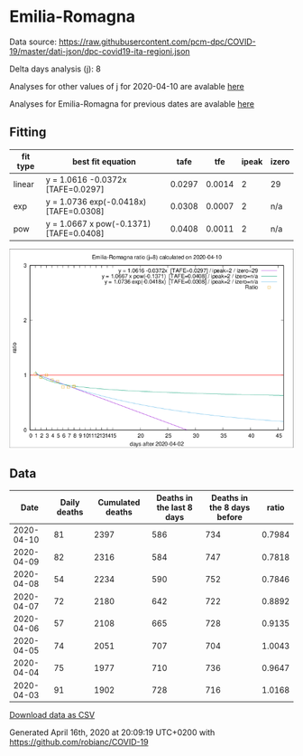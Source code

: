 # Emilia-Romagna

Data source: https://raw.githubusercontent.com/pcm-dpc/COVID-19/master/dati-json/dpc-covid19-ita-regioni.json

Delta days analysis (j): 8

Analyses for other values of j for 2020-04-10 are avalable [here](../2020-04-10/README.md)

Analyses for Emilia-Romagna for previous dates are avalable [here](../README.md)

## Fitting 
|fit type|best fit equation|tafe|tfe|ipeak|izero|
|-------|-----|--------|------|---|---|
|linear|y = 1.0616 -0.0372x  [TAFE=0.0297]|0.0297|0.0014|2|29|
|exp|y = 1.0736 exp(-0.0418x)  [TAFE=0.0308]|0.0308|0.0007|2|n/a|
|pow|y = 1.0667 x pow(-0.1371)  [TAFE=0.0408]|0.0408|0.0011|2|n/a|

![Plot](COVID-19_emilia-romagna_j8_2020-04-10.png)

## Data
|Date|Daily deaths|Cumulated deaths|Deaths in the last 8 days|Deaths in the 8 days before|ratio|
|----|----------|-----------|-------|--------------------|-----|
|2020-04-10|81|2397|586|734|0.7984|
|2020-04-09|82|2316|584|747|0.7818|
|2020-04-08|54|2234|590|752|0.7846|
|2020-04-07|72|2180|642|722|0.8892|
|2020-04-06|57|2108|665|728|0.9135|
|2020-04-05|74|2051|707|704|1.0043|
|2020-04-04|75|1977|710|736|0.9647|
|2020-04-03|91|1902|728|716|1.0168|

[Download data as CSV](COVID-19_emilia-romagna_j8_2020-04-10.csv)

Generated April 16th, 2020 at 20:09:19 UTC+0200 with https://github.com/robianc/COVID-19
